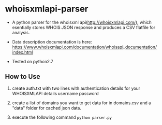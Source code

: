 whoisxmlapi-parser
==================

- A python parser for the whoisxml api(http://whoisxmlapi.com/), which esentially stores WHOIS JSON response and produces a CSV flatfile for analysis.

- Data description documentation is here: https://www.whoisxmlapi.com/documentation/whoisapi_documentation/index.html

- Tested on python2.7

## How to Use

1. create auth.txt with two lines with authentication details for your WHOISXMLAPI details
username
password

2. create a list of domains you want to get data for in domains.csv and a "data" folder for cached json data.

3. execute the following command
`python parser.py`





